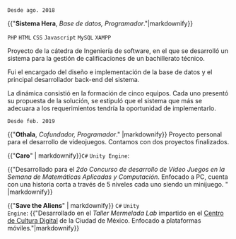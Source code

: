 <div class="row2">
<div class="col4"><code class="fecha">Desde ago. 2018</code></div>
<div class="col5">

{{"__Sistema Hera__, *Base de datos, Programador*."|markdownify}}

<code class="code-aparte">PHP</code>
<code class="code-aparte">HTML</code>
<code class="code-aparte">CSS</code>
<code class="code-aparte">Javascript</code>
<code class="code-aparte">MySQL</code>
<code class="code-aparte">XAMPP</code>
<p>

Proyecto de la cátedra de Ingeniería de software, en el que se desarrolló un sistema para la gestión de calificaciones de un bachillerato técnico.

Fui el encargado del diseño e implementación de la base de datos y el principal desarrollador back-end del sistema.

La dinámica consistió en la formación de cinco equipos. Cada uno presentó su propuesta de la solución, se estipuló que el sistema que más se adecuara a los requerimientos tendría la oportunidad de implementarlo.

</p>
</div>
</div>

<div class="row2">
<div class="col4"><code class="fecha">Desde feb. 2019</code></div>
<div class="col5">

{{"**Othala**, *Cofundador, Programador*."  |markdownify}}
Proyecto personal para el desarrollo de videojuegos.
Contamos con dos proyectos finalizados.



{{"**Caro**" | markdownify}}<code class="code-aparte">C#</code> <code class="code-aparte">Unity Engine</code>:

{{"Desarrollado para el *2do Concurso de desarrollo de Video Juegos en la Semana de Matemáticas Aplicadas y Computación*. Enfocado a PC, cuenta con una historia corta a través de 5 niveles cada uno siendo un minijuego. " |markdownify}}

{{"**Save the Aliens**" | markdownify}} <code class="code-aparte">C#</code> <code class="code-aparte">Unity Engine</code>:
{{"Desarrollado en el *Taller Mermelada Lab* impartido en el [Centro de Cultura Digital](https://centroculturadigital.mx/) de la Ciudad de México. Enfocado a plataformas móviles."|markdownify}}

</div>
</div>
